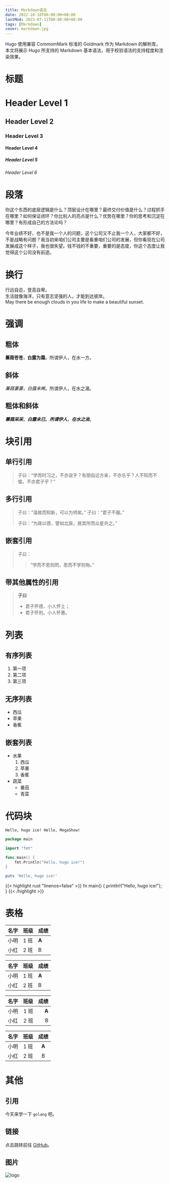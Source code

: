 ```yaml
---
title: Markdown语法
date: 2022-10-10T00:00:00+08:00
lastMod: 2023-07-11T00:00:00+08:00
tags: [Markdown]
cover: markdown.jpg
---
```


Hugo 使用兼容 CommomMark 标准的 Goldmark 作为 Markdown 的解析库，本文将展示 Hugo 所支持的 Markdown 基本语法，用于校验语法的支持程度和渲染效果。

<!--more-->

# 标题

# Header Level 1

## Header Level 2

### Header Level 3

#### Header Level 4

##### Header Level 5

###### Header Level 6

# 段落

你这个东西的底层逻辑是什么？顶层设计在哪里？最终交付价值是什么？过程抓手在哪里？如何保证闭环？你比别人的亮点是什么？优势在哪里？你的思考和沉淀在哪里？有形成自己的方法论吗？

今年业绩不好，也不是我一个人的问题，这个公司又不止我一个人，大家都不好，不是战略有问题？我当初来咱们公司主要是看重咱们公司的发展，但你看现在公司发展成这个样子，我也很失望。钱不钱的不重要，重要的是态度，你这个态度让我觉得这个公司没有前途。

# 换行

行远自迩，登高自卑。  
生活就像海洋，只有意志坚强的人，才能到达彼岸。  
May there be enough clouds in you life to make a beautiful sunset.

# 强调

## 粗体

**蒹葭苍苍**，**白露为霜**。所谓伊人，在水一方。

## 斜体

_蒹葭萋萋_，_白露未晞_。所谓伊人，在水之湄。

## 粗体和斜体

**_蒹葭采采_**，**_白露未已_**。**_所谓伊人_**，**_在水之涘_**。

# 块引用

## 单行引用

> 子曰：“学而时习之，不亦说乎？有朋自远方来，不亦乐乎？人不知而不愠，不亦君子乎？”

## 多行引用

> 子曰：“温故而知新，可以为师矣。”
> 子曰：“君子不器。”
>
> 子曰：“为政以德，譬如北辰，居其所而众星共之。”

## 嵌套引用

> 子曰：
>
> > “学而不思则罔，思而不学则殆。”

## 带其他属性的引用

> **子曰**
>
> - 君子怀德，小人怀土；
> - 君子怀刑，小人怀惠。

# 列表

## 有序列表

1. 第一项
2. 第二项
3. 第三项

## 无序列表

- 西瓜
- 苹果
- 香蕉

## 嵌套列表

- 水果
  1. 西瓜
  2. 苹果
  3. 香蕉
- 蔬菜
  - 番茄
  - 青菜

# 代码块

```
Hello, hugo ice! Hello, MegaShow!
```

```go
package main

import "fmt"

func main() {
    fmt.Println("Hello, hugo ice!")
}
```

```ruby
puts 'Hello, hugo ice!'
```

{{< highlight rust "linenos=false" >}}
fn main() {
    println!("Hello, hugo ice!");
}
{{< /highlight >}}

# 表格

| 名字 | 班级 | 成绩  |
| ---- | ---- | ----- |
| 小明 | 1 班 | **A** |
| 小红 | 2 班 | B     |

| 名字 | 班级 | 成绩  |
| :--- | :--- | :---- |
| 小明 | 1 班 | **A** |
| 小红 | 2 班 | B     |

| 名字 | 班级 |  成绩 |
| ---: | ---: | ----: |
| 小明 | 1 班 | **A** |
| 小红 | 2 班 |     B |

| 名字 | 班级 | 成绩  |
| :--: | :--: | :---: |
| 小明 | 1 班 | **A** |
| 小红 | 2 班 |   B   |

# 其他

## 引用

今天来学一下 `golang` 吧。

## 链接

点击跳转前往 [GitHub](https://github.com)。

## 图片

![logo](/favicon.svg)
